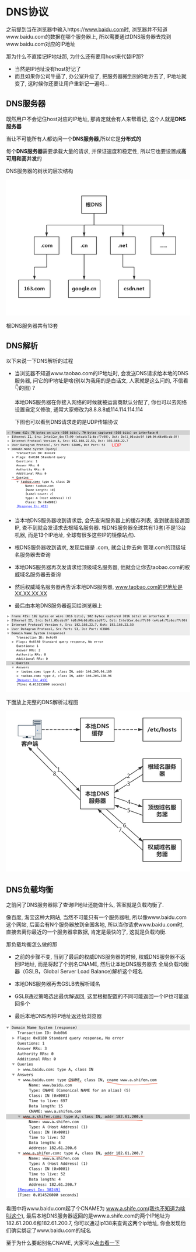 # DNS协议

之前提到当在浏览器中输入https://www.baidu.com时, 浏览器并不知道www.baidu.com的数据在哪个服务器上, 所以需要通过DNS服务器去找到www.baidu.com对应的IP地址


那为什么不直接记IP地址那, 为什么还有要用host来代替IP那?  
- 当然是IP地址没有host好记了
- 而且如果你公司牛逼了, 办公室升级了, 把服务器搬到别的地方去了, IP地址就变了, 这时候你还要让用户重新记一遍吗...

## DNS服务器

既然用户不会记住host对应的IP地址, 那肯定就会有人来帮着记, 这个人就是**DNS服务器**

当让不可能所有人都访问一个**DNS服务器**,所以它是**分布式的**

每个**DNS服务器**需要承载大量的请求, 并保证速度和稳定性, 所以它也要设置成**高可用和高并发**的

DNS服务器的树状的层次结构

![1](./DNSTree.jpg)

根DNS服务器共有13套

## DNS解析

以下来说一下DNS解析的过程

* 当浏览器不知道www.taobao.com的IP地址时, 会发送DNS请求给本地的DNS服务器, 问它的IP地址是啥(别以为我用的是白话文, 人家就是这么问的, 不信看👇的图) ?   

    本地DNS服务器在你接入网络的时候就被运营商默认分配了, 你也可以去网络设置自定义修改, 通常大家修改为8.8.8.8或114.114.114.114   

    下图也可以看到DNS请求走的是UDP传输协议

![2](./dnsqu.png)

* 当本地DNS服务器收到请求后, 会先查询服务器上的缓存列表, 查到就直接返回IP, 查不到就会发请求去根域名服务器. 根DNS服务器全球共有13套(不是13台机器, 而是13个IP地址, 全球有很多这些IP的镜像站点).

* 根DNS服务器收到请求, 发现后缀是 .com, 就会让你去向 管理.com的顶级域名服务器去查询

* 本地DNS服务器再次发请求给顶级域名服务器, 他就会让你去taobao.com的权威域名服务器去查询

* 然后权威域名服务器再告诉本地DNS服务器, www.taobao.com的IP地址是XX.XX.XX.XX

* 最后由本地DNS服务器返回给浏览器上

![3](./dnsa.png)

下面放上完整的DNS解析过程图

![4](./dnsx.jpg)




## DNS负载均衡

之前问了DNS服务器除了查询IP地址还能做什么, 答案就是负载均衡了.

像百度, 淘宝这种大网站, 当然不可能只有一个服务器啦, 所以像www.baidu.com这个网站, 后面会有N个服务器放到全国各地, 所以当你请求www.baidu.com时, 直接去离你最近的一个服务器拿数据, 肯定是最快的了, 这就是负载均衡.

那负载均衡怎么做的那

- 之前的步骤不变, 当到了最后的权威DNS服务器的时候, 权威DNS服务器不返回IP地址, 而是将起了个别名CNAME, 然后让本地DNS服务器去 全局负载均衡器（GSLB，Global Server Load Balance)解析这个域名

- 本地DNS服务器再去GSLB去解析域名

- GSLB通过策略选出最优解返回, 这里根据配置的不同可能返回一个IP也可能返回多个

- 最后本地DNS再将IP地址返还给浏览器

![4](./dnsgsld.png)

看图中将www.baidu.com起了个CNAME为 www.a.shife.com(我也不知道为啥叫这个), 最后本地DNS服务器返回的是www.a.shife.com的两个IP地址为 182.61.200.6和182.61.200.7, 你可以通过ip138来查询这两个ip地址, 你会发现他们确实绑定了www.baidu.com的域名

至于为什么要起别名CNAME, 大家可以[点击看一下](https://blog.csdn.net/u010954257/article/details/54178146)